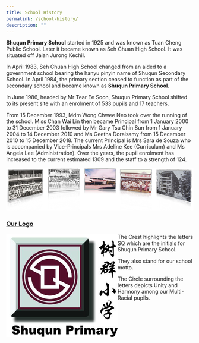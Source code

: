 ```yaml
---
title: School History
permalink: /school-history/
description: ""
---
```

<p><strong>Shuqun Primary School</strong>&nbsp;started in 1925 and was known as Tuan Cheng Public School. Later it became known as Seh Chuan High School. It was situated off Jalan Jurong Kechil.</p>
<p>In April 1983, Seh Chuan High School changed from an aided to a government school bearing the hanyu pinyin name of Shuqun Secondary School. In April 1984, the primary section ceased to function as part of the secondary school and became known as&nbsp;<strong>Shuqun Primary School</strong>.</p>
<p>In June 1986, headed by Mr Tear Ee Soon, Shuqun Primary School shifted to its present site with an enrolment of 533 pupils and 17 teachers.</p>
<p>From 15 December 1993, Mdm Wong Chwee Neo took over the running of the school. Miss Chan Wai Lin then became Principal from 1 January 2000 to 31 December 2003 followed by Mr Gary Tsu Chin Sun from 1 January 2004 to 14 December 2010 and Ms Geetha Doraisamy from 15 December 2010 to 15 December 2018. The current Principal is Mrs Sara de Souza who is accompanied by Vice-Principals Mrs Adeline Kee (Curriculum) and Ms Angela Lee (Administration). Over the years, the pupil enrolment has increased to the current estimated 1309 and the staff to a strength of 124.</p>
<img src="/images/img_history.jpg">
<h3><span style="text-decoration: underline;"><strong>Our Logo</strong></span></h3>
<div style="float: left">
<img src="/images/SQ-sch-logo-300x278.jpg" />
</div>
<p>The&nbsp;Crest&nbsp;highlights the letters SQ which are the initials for Shuqun Primary School.</p>
<p>They also stand for our school motto.</p>
<p>The Circle surrounding the letters depicts Unity and Harmony among our Multi-Racial pupils.</p>